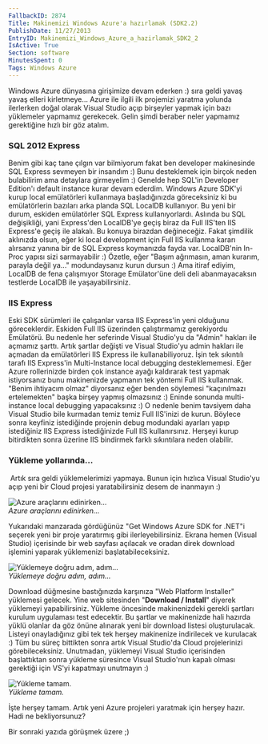 ```yaml
---
FallbackID: 2874
Title: Makinemizi Windows Azure'a hazırlamak (SDK2.2)
PublishDate: 11/27/2013
EntryID: Makinemizi_Windows_Azure_a_hazirlamak_SDK2_2
IsActive: True
Section: software
MinutesSpent: 0
Tags: Windows Azure
---
```

Windows Azure dünyasına girişimize devam ederken :) sıra geldi yavaş
yavaş elleri kirletmeye... Azure ile ilgili ilk projemizi yaratma
yolunda ilerlerken doğal olarak Visual Studio açıp birşeyler yapmak için
bazı yüklemeler yapmamız gerekecek. Gelin şimdi beraber neler yapmamız
gerektiğine hızlı bir göz atalım.

### SQL 2012 Express

Benim gibi kaç tane çılgın var bilmiyorum fakat ben developer
makinesinde SQL Express sevmeyen bir insandım :) Bunu desteklemek için
birçok neden bulabilirim ama detaylara girmeyelim :) Genelde hep SQL'in
Developer Edition'ı default instance kurar devam ederdim. Windows Azure
SDK'yi kurup local emülatörleri kullanmaya başladığınızda göreceksiniz
ki bu emülatörlerin bazıları arka planda SQL LocalDB kullanıyor. Bu yeni
bir durum, eskiden emülatörler SQL Express kullanıyorlardı. Aslında bu
SQL değişikliği, yani Express'den LocalDB'ye geçiş biraz da Full IIS'ten
IIS Express'e geçiş ile alakalı. Bu konuya birazdan değineceğiz. Fakat
şimdilik aklınızda olsun, eğer ki local development için Full IIS
kullanma kararı alırsanız yanına bir de SQL Express koymanızda fayda
var. LocalDB'nin In-Proc yapısı sizi sarmayabilir :) Özetle, eğer "Başım
ağrımasın, aman kurarım, parayla değil ya..." modundaysanız kurun dursun
:) Ama itiraf ediyim, LocalDB de fena çalışmıyor Storage Emülator'üne
deli deli abanmayacaksın testlerde LocalDB ile yaşayabilirsiniz.

### IIS Express

Eski SDK sürümleri ile çalışanlar varsa IIS Express'in yeni olduğunu
göreceklerdir. Eskiden Full IIS üzerinden çalıştırmamız gerekiyordu
Emülatörü. Bu nedenle her seferinde Visual Studio'yu da "Admin" hakları
ile açmamız şarttı. Artık şartlar değişti ve Visual Studio'yu admin
hakları ile açmadan da emülatörleri IIS Express ile kullanabiliyoruz.
İşin tek sıkıntılı tarafı IIS Express'in Multi-Instance local debugging
desteklememesi. Eğer Azure rollerinizde birden çok instance ayağı
kaldırarak test yapmak istiyorsanız bunu makinenizde yapmanın tek
yöntemi Full IIS kullanmak. "Benim ihtiyacım olmaz" diyorsanız eğer
benden söylemesi "kaçınılmazı ertelemekten" başka birşey yapmış
olmazsınız :) Eninde sonunda multi-instance local debugging yapacaksınız
:) O nedenle benim tavsiyem daha Visual Studio bile kurmadan temiz temiz
Full IIS'inizi de kurun. Böylece sonra keyfiniz istediğinde projenin
debug modundaki ayarları yapıp istediğiniz IIS Express istediğinizde
Full IIS kullanırsınız. Herşeyi kurup bitirdikten sonra üzerine IIS
bindirmek farklı sıkıntılara neden olabilir.

### Yükleme yollarında...

 Artık sıra geldi yüklemelerimizi yapmaya. Bunun için hızlıca Visual
Studio'yu açıp yeni bir Cloud projesi yaratabilirsiniz desem de
inanmayın :)

![Azure araçlarını
edinirken...](http://cdn.daron.yondem.com/assets/2874/install.png)\
*Azure araçlarını edinirken...*

Yukarıdaki manzarada gördüğünüz "Get Windows Azure SDK for .NET"i
seçerek yeni bir proje yaratırmış gibi ilerleyebilirsiniz. Ekrana hemen
(Visual Studio) içerisinde bir web sayfası açılacak ve oradan direk
download işlemini yaparak yüklemenizi başlatabileceksiniz.

![Yüklemeye doğru adım,
adım...](http://cdn.daron.yondem.com/assets/2874/install2.jpg)\
*Yüklemeye doğru adım, adım...*

Download düğmesine bastığınızda karşınıza "Web Platform Installer"
yüklemesi gelecek. Yine web sitesinden "**Download / Install**" diyerek
yüklemeyi yapabilirsiniz. Yükleme öncesinde makinenizdeki gerekli
şartları kurulum uygulaması test edecektir. Bu şartlar ve makinenizde
hali hazırda yüklü olanlar da göz önüne alınarak yeni bir download
listesi oluşturulacak. Listeyi onayladığınız gibi tek tek herşey
makinenize indirilecek ve kurulacak :) Tüm bu süreç bittikten sonra
artık Visual Studio'da Cloud projelerinizi görebileceksiniz. Unutmadan,
yüklemeyi Visual Studio içerisinden başlattıktan sonra yükleme süresince
Visual Studio'nun kapalı olması gerektiği için VS'yi kapatmayı unutmayın
:)

![Yükleme tamam.](http://cdn.daron.yondem.com/assets/2874/install3.png)\
*Yükleme tamam.*

İşte herşey tamam. Artık yeni Azure projeleri yaratmak için herşey
hazır. Hadi ne bekliyorsunuz?

Bir sonraki yazıda görüşmek üzere ;)


